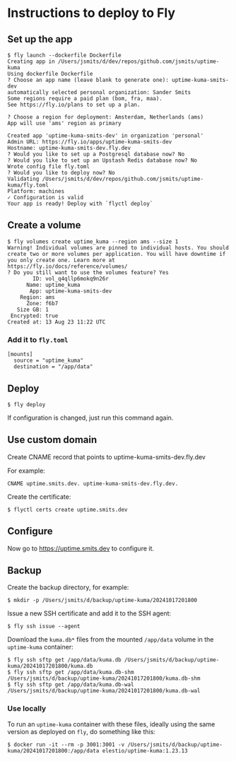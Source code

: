 # Instructions to deploy to Fly

## Set up the app

```shell
$ fly launch --dockerfile Dockerfile
Creating app in /Users/jsmits/d/dev/repos/github.com/jsmits/uptime-kuma
Using dockerfile Dockerfile
? Choose an app name (leave blank to generate one): uptime-kuma-smits-dev
automatically selected personal organization: Sander Smits
Some regions require a paid plan (bom, fra, maa).
See https://fly.io/plans to set up a plan.

? Choose a region for deployment: Amsterdam, Netherlands (ams)
App will use 'ams' region as primary

Created app 'uptime-kuma-smits-dev' in organization 'personal'
Admin URL: https://fly.io/apps/uptime-kuma-smits-dev
Hostname: uptime-kuma-smits-dev.fly.dev
? Would you like to set up a Postgresql database now? No
? Would you like to set up an Upstash Redis database now? No
Wrote config file fly.toml
? Would you like to deploy now? No
Validating /Users/jsmits/d/dev/repos/github.com/jsmits/uptime-kuma/fly.toml
Platform: machines
✓ Configuration is valid
Your app is ready! Deploy with `flyctl deploy`
```

## Create a volume

```shell
$ fly volumes create uptime_kuma --region ams --size 1
Warning! Individual volumes are pinned to individual hosts. You should create two or more volumes per application. You will have downtime if you only create one. Learn more at https://fly.io/docs/reference/volumes/
? Do you still want to use the volumes feature? Yes
        ID: vol_q4qllp6mokq9n26r
      Name: uptime_kuma
       App: uptime-kuma-smits-dev
    Region: ams
      Zone: f6b7
   Size GB: 1
 Encrypted: true
Created at: 13 Aug 23 11:22 UTC
```

### Add it to `fly.toml`

```
[mounts]
  source = "uptime_kuma"
  destination = "/app/data"
```

## Deploy

```shell
$ fly deploy
```

If configuration is changed, just run this command again.

## Use custom domain

Create CNAME record that points to uptime-kuma-smits-dev.fly.dev

For example:

```
CNAME uptime.smits.dev. uptime-kuma-smits-dev.fly.dev.
```

Create the certificate:

```
$ flyctl certs create uptime.smits.dev
```

## Configure

Now go to https://uptime.smits.dev to configure it.

## Backup

Create the backup directory, for example:

```
$ mkdir -p /Users/jsmits/d/backup/uptime-kuma/20241017201800
```

Issue a new SSH certificate and add it to the SSH agent:

```
$ fly ssh issue --agent
```

Download the `kuma.db*` files from the mounted `/app/data` volume in the `uptime-kuma` container:

```
$ fly ssh sftp get /app/data/kuma.db /Users/jsmits/d/backup/uptime-kuma/20241017201800/kuma.db
$ fly ssh sftp get /app/data/kuma.db-shm /Users/jsmits/d/backup/uptime-kuma/20241017201800/kuma.db-shm
$ fly ssh sftp get /app/data/kuma.db-wal /Users/jsmits/d/backup/uptime-kuma/20241017201800/kuma.db-wal
```

### Use locally

To run an `uptime-kuma` container with these files, ideally using the same version as deployed on `fly`, do something like this:

```
$ docker run -it --rm -p 3001:3001 -v /Users/jsmits/d/backup/uptime-kuma/20241017201800:/app/data elestio/uptime-kuma:1.23.13
```

